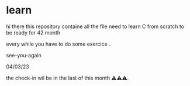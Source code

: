 # learn
hi there this repository containe all the file need to learn C from scratch to be ready for 42 month

every while you have to do some exercice .

see-you-again

04/03/23

the check-in wil be in the last of this month ⚠️⚠️⚠️. 
